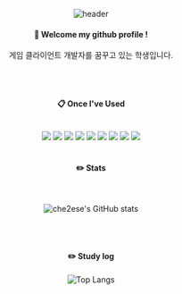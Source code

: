 <div align="center">
  
  ![header](https://capsule-render.vercel.app/api?type=waving&color=000000&height=150&section=header&text=MinSeong&fontColor=ffffff&fontSize=70&animation=fadeIn&fontAlignY=55)

####  :wave: Welcome my github profile !
게임 클라이언트 개발자를 꿈꾸고 있는 학생입니다.
  
 <br/>
 <br/>
  
####  :clipboard: Once I've Used 
  
 <br/>
  
<img src="https://img.shields.io/badge/C-007396?style=for-the-badge&logo=C&logoColor=white">
<img src="https://img.shields.io/badge/C++-F7DF1E?style=for-the-badge&logo=C++&logoColor=white">
<img src="https://img.shields.io/badge/C%23-6DB33F?style=for-the-badge&logo=C%23&logoColor=white">
<img src="https://img.shields.io/badge/PYTHON-4479A1?style=for-the-badge&logo=PYTHON&logoColor=white">
<img src="https://img.shields.io/badge/aws-232F3E?style=for-the-badge&logo=Amazon aws&logoColor=white">
<img src="https://img.shields.io/badge/UNITY-181717?style=for-the-badge&logo=UNITY&logoColor=white">
  <img src="https://img.shields.io/badge/UNREALENGINE-181717?style=for-the-badge&logo=UNREALENGINE&logoColor=white">
<img src="https://img.shields.io/badge/github-181717?style=for-the-badge&logo=github&logoColor=white">
<img src="https://img.shields.io/badge/VisualStudio-2C2255?style=for-the-badge&logo=VisualStudio&logoColor=white">
 
   <br/>
   <br/>
 
#### :pencil2: Stats
 
  <br/>
  
![che2ese's GitHub stats](https://github-readme-stats.vercel.app/api?username=che2ese&show_icons=true&theme=catppuccin_mocha)

 <br/>
 <br/>

#### :pencil2: Study log

![Top Langs](https://github-readme-stats.vercel.app/api/top-langs/?username=che2ese&layout=compact&theme=tokyonight)
  
</div>
